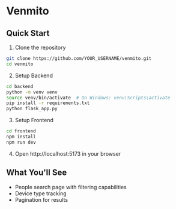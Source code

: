 # Venmito

## Quick Start

1. Clone the repository

```bash
git clone https://github.com/YOUR_USERNAME/venmito.git
cd venmito
```

2. Setup Backend

```bash
cd backend
python -m venv venv
source venv/bin/activate  # On Windows: venv\Scripts\activate
pip install -r requirements.txt
python flask_app.py
```

3. Setup Frontend

```bash
cd frontend
npm install
npm run dev
```

4. Open http://localhost:5173 in your browser

## What You'll See

- People search page with filtering capabilities
- Device type tracking
- Pagination for results
